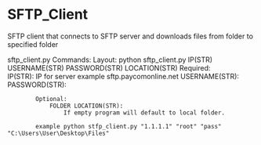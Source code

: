 # SFTP_Client
SFTP client that connects to SFTP server and downloads files from folder to specified folder




sftp_client.py
    Commands:
            Layout:
                    python sftp_client.py IP(STR) USERNAME(STR) PASSWORD(STR) LOCATION(STR)
            Required:  
                IP(STR):
                    IP for server
                    example sftp.paycomonline.net
                USERNAME(STR):
                PASSWORD(STR):
                
            Optional:  
                FOLDER LOCATION(STR):
                    If empty program will default to local folder.

            example python stfp_client.py "1.1.1.1" "root" "pass"  "C:\Users\User\Desktop\Files"
